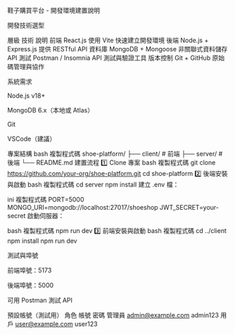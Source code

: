 鞋子購買平台 - 開發環境建置說明

開發技術選型

層級	技術	說明
前端	React.js	使用 Vite 快速建立開發環境
後端	Node.js + Express.js	提供 RESTful API
資料庫	MongoDB + Mongoose	非關聯式資料儲存
API 測試	Postman / Insomnia	API 測試與驗證工具
版本控制	Git + GitHub	原始碼管理與協作

系統需求

Node.js v18+

MongoDB 6.x（本地或 Atlas）

Git

VSCode（建議）

專案結構
bash
複製程式碼
shoe-platform/
├── client/    # 前端
├── server/    # 後端
└── README.md
 建置流程
1️⃣ Clone 專案
bash
複製程式碼
git clone https://github.com/your-org/shoe-platform.git
cd shoe-platform
2️⃣ 後端安裝與啟動
bash
複製程式碼
cd server
npm install
建立 .env 檔：

ini
複製程式碼
PORT=5000
MONGO_URI=mongodb://localhost:27017/shoeshop
JWT_SECRET=your-secret
啟動伺服器：

bash
複製程式碼
npm run dev
3️⃣ 前端安裝與啟動
bash
複製程式碼
cd ../client
npm install
npm run dev

測試與埠號

前端埠號：5173

後端埠號：5000

可用 Postman 測試 API

預設帳號（測試用）
角色	帳號	密碼
管理員	admin@example.com	admin123
用戶	user@example.com	user123
